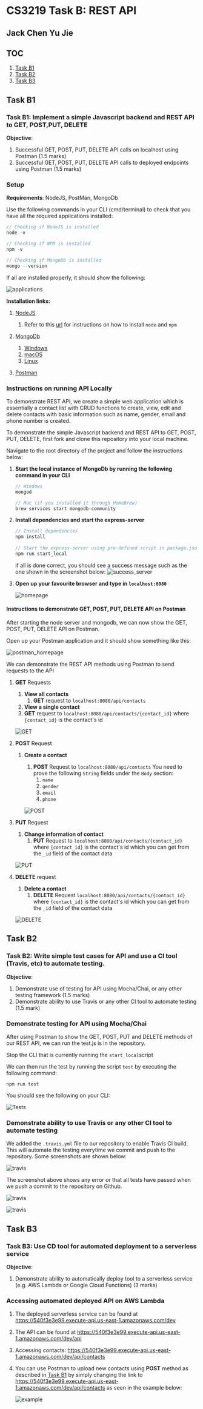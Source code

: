 # CS3219 Task B: REST API

## Jack Chen Yu Jie

## TOC

1. [Task B1](#Task-B1)
2. [Task B2](#Task-B2)
3. [Task B3](#Task-B3)

## Task B1

### Task B1:  Implement a simple Javascript backend and REST API to GET, POST,PUT, DELETE 

**Objective**: 

1. Successful GET, POST, PUT, DELETE API calls on localhost using Postman (1.5 marks)
2. Successful GET, POST, PUT, DELETE API calls to deployed endpoints using Postman (1.5 marks)

### Setup

**Requirements**:  NodeJS, PostMan, MongoDb

Use the following commands in your CLI (cmd/terminal) to check that you have all the required applications installed:

````C
// Checking if NodeJS is installed
node -v

// Checking if NPM is installed
npm -v

// Checking if MongoDb is installed
mongo --version
````

If all are installed properly, it should show the following:

![applications](./screenshots/applications.png)

**Installation links:**

1. [NodeJS](https://nodejs.org/en/download/)
   1. Refer to this [url](https://docs.npmjs.com/downloading-and-installing-node-js-and-npm) for instructions on how to install `node` and `npm`
2. [MongoDb](https://www.mongodb.com/try#community)
   1. [Windows](https://docs.npmjs.com/downloading-and-installing-node-js-and-npm)
   2. [macOS](https://docs.mongodb.com/manual/tutorial/install-mongodb-on-os-x/)
   3. [Linux](https://docs.mongodb.com/manual/administration/install-on-linux/)

3. [Postman](https://www.postman.com/downloads/)



### Instructions on running API Locally

To demonstrate REST API, we create a simple web application which is essentially a contact list with CRUD functions to create, view, edit and delete contacts with basic information such as name, gender, email and phone number is created.

To demonstrate the simple Javascript backend and REST API to GET, POST, PUT, DELETE, first fork and clone this repository into your local machine. 

Navigate to the root directory of the project and follow the instructions below:

1. **Start the local instance of MongoDb by running the following command in your CLI**

   ````C
   // Windows
   mongod 
   
   // Mac (if you installed it through HomeBrew)
   brew services start mongodb-community
   ````

   

2. **Install dependencies and start the express-server** 

   ````C
   // Install dependencies
   npm install
       
   // Start the express-server using pre-defined script in package.json
   npm run start_local
   ````

   if all is done correct, you should see a success message such as the one shown in the screenshot below:
   ![success_server](./screenshots/server_started.png)

3. **Open up your favourite browser and type in `localhost:8080`**

   ![homepage](./screenshots/homepage.png)



#### Instructions to demonstrate GET, POST, PUT, DELETE API on Postman

After starting the node server and mongodb, we can now show the GET, POST, PUT, DELETE API on Postman.

Open up your Postman application and it should show something like this:

![postman_homepage](./screenshots/pmhomepage.png)



We can demonstrate the REST API methods using Postman to send requests to the API

1. **GET** Requests

   1. **View all contacts**
      1. **GET** request to `localhost:8080/api/contacts`
   2.  **View a single contact**
      1. **GET** request to `localhost:8080/api/contacts/{contact_id}` where `{contact_id}` is the contact's id 

   ![GET](./screenshots/Successful_GET.png)
   
2. **POST** Request

   1. **Create a contact**

      1. **POST** Request to `localhost:8080/api/contacts`
         You need to prove the following `String` fields under the `Body` section:
         1. `name`
         2. `gender`
         3. `email`
         4. `phone`

      ![POST](./screenshots/Successful_POST.png)

3. **PUT** Request

   1. **Change information of contact**
      1. **PUT** Request to `localhost:8080/api/contacts/{contact_id}` where `{contact_id}` is the contact's id which you can get from the `_id` field of the contact data

   ![PUT](./screenshots/Successful_PUT.png)
   
4. **DELETE** request

   1. **Delete a contact**
      1. **DELETE** Request `localhost:8080/api/contacts/{contact_id}` where `{contact_id}` is the contact's id which you can get from the `_id` field of the contact data

   ![DELETE](./screenshots/Successful_DELETE.png)



## Task B2

### Task B2: Write simple test cases for API and use a CI tool (Travis, etc) to automate testing. 

**Objective**: 

1. Demonstrate use of testing for API using Mocha/Chai, or any other testing framework (1.5 marks)
2. Demonstrate ability to use Travis or any other CI tool to automate testing (1.5 mark)



### Demonstrate testing for API using Mocha/Chai

After using Postman to show the GET, POST, PUT and DELETE methods of our REST API, we can run the test.js is in the repository.

Stop the CLI that is currently running the `start_local`script

We can then run the test by running the script `test` by executing the following command:

````
npm run test
````

You should see the following on your CLI:

![Tests](./screenshots/test.png)



### Demonstrate ability to use Travis or any other CI tool to automate testing

We added the `.travis.yml` file to our repository to enable Travis CI build. This will automate the testing everytime we commit and push to the repository. Some screenshots are shown below:

![travis](./screenshots/travis.png)

The screenshot above shows any error or that all tests have passed when we push a commit to the repository on Github.



![travis](./screenshots/travis1.png)

![travis](./screenshots/travis2.png)



## Task B3

### Task B3: Use CD tool for automated deployment to a serverless service

**Objective**: 

1. Demonstrate ability to automatically deploy tool to a serverless service (e.g. AWS Lambda or Google Cloud Functions) (3 marks)

### Accessing automated deployed API on AWS Lambda

1. The deployed serverless service can be found at https://540f3e3e99.execute-api.us-east-1.amazonaws.com/dev

2. The API can be found at https://540f3e3e99.execute-api.us-east-1.amazonaws.com/dev/api

3. Accessing contacts: https://540f3e3e99.execute-api.us-east-1.amazonaws.com/dev/api/contacts

4. You can use Postman to upload new contacts using **POST** method as described in [Task B1](#Task-B1) by simply changing the link to https://540f3e3e99.execute-api.us-east-1.amazonaws.com/dev/api/contacts as seen in the example below:

   ![example](./screenshots/serverless_post.png)